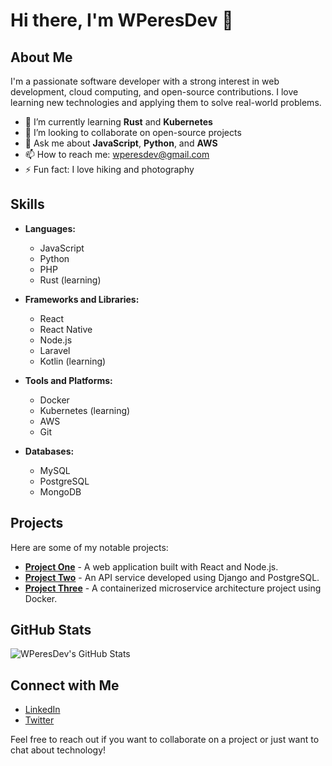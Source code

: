# Hi there, I'm WPeresDev 👋

## About Me
I'm a passionate software developer with a strong interest in web development, cloud computing, and open-source contributions. I love learning new technologies and applying them to solve real-world problems.

- 🌱 I’m currently learning **Rust** and **Kubernetes**
- 👯 I’m looking to collaborate on open-source projects
- 💬 Ask me about **JavaScript**, **Python**, and **AWS**
- 📫 How to reach me: [wperesdev@gmail.com](mailto:wperesdev@gmail.com)
- ⚡ Fun fact: I love hiking and photography

## Skills
- **Languages:**
  - JavaScript
  - Python
  - PHP
  - Rust (learning)
  
- **Frameworks and Libraries:**
  - React
  - React Native
  - Node.js
  - Laravel
  - Kotlin (learning)
  
- **Tools and Platforms:**
  - Docker
  - Kubernetes (learning)
  - AWS
  - Git
  
- **Databases:**
  - MySQL
  - PostgreSQL
  - MongoDB

## Projects
Here are some of my notable projects:

- [**Project One**](https://github.com/wperesdev/project-one) - A web application built with React and Node.js.
- [**Project Two**](https://github.com/wperesdev/project-two) - An API service developed using Django and PostgreSQL.
- [**Project Three**](https://github.com/wperesdev/project-three) - A containerized microservice architecture project using Docker.

## GitHub Stats
![WPeresDev's GitHub Stats](https://github-readme-stats.vercel.app/api?username=wperesdev&show_icons=true&theme=radical)

## Connect with Me
- [LinkedIn](https://www.linkedin.com/in/wperesdev)
- [Twitter](https://twitter.com/wperesdev)

Feel free to reach out if you want to collaborate on a project or just want to chat about technology!
